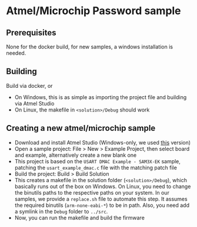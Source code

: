 # Atmel/Microchip Password sample

## Prerequisites
None for the docker build, for new samples, a windows installation is needed.

## Building
Build via docker, or
- On Windows, this is as simple as importing the project file and building via Atmel Studio
- On Linux, the makefile in `<solution>/Debug` should work

## Creating a new atmel/microchip sample
- Download and install Atmel Studio (Windows-only, we used [this](https://ww1.microchip.com/downloads/aemDocuments/documents/DEV/ProductDocuments/SoftwareTools/as-installer-7.0.2594-full.exe) version)
- Open a sample project: File > New > Example Project, then select board and example, alternatively create a new blank one
- This project is based on the `USART DMAC Example - SAM3X-EK` sample, patching the `usart_example_dmac.c` file with the matching patch file
- Build the project: Build > Build Solution
- This creates a makefile in the solution folder (`<solution>/Debug`), which basically runs out of the box on Windows. On Linux, you need to change the binutils paths to the respective paths on your system. In our samples, we provide a `replace.sh` file to automate this step. It assumes the required binutils (`arm-none-eabi-*`) to be in path. Also, you need add a symlink in the `Debug` folder to `../src`.
- Now, you can run the makefile and build the firmware
